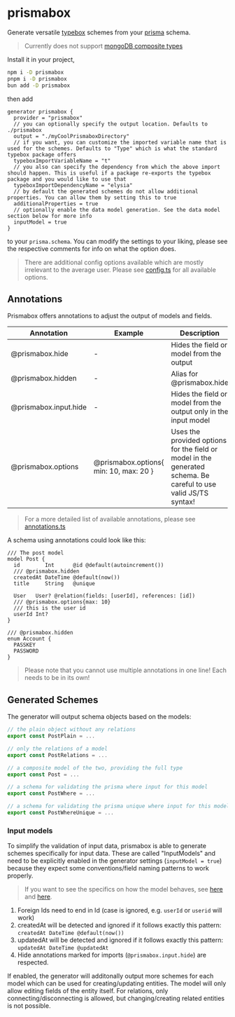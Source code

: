 # prismabox
Generate versatile [typebox](https://github.com/sinclairzx81/typebox) schemes from your [prisma](https://github.com/prisma) schema.

> Currently does not support [mongoDB composite types](https://www.prisma.io/docs/orm/prisma-schema/data-model/models#defining-composite-types)

Install it in your project,
```bash
npm i -D prismabox
pnpm i -D prismabox
bun add -D prismabox
```

 then add
```prisma
generator prismabox {
  provider = "prismabox"
  // you can optionally specify the output location. Defaults to ./prismabox
  output = "./myCoolPrismaboxDirectory"
  // if you want, you can customize the imported variable name that is used for the schemes. Defaults to "Type" which is what the standard typebox package offers
  typeboxImportVariableName = "t"
  // you also can specify the dependency from which the above import should happen. This is useful if a package re-exports the typebox package and you would like to use that
  typeboxImportDependencyName = "elysia"
  // by default the generated schemes do not allow additional properties. You can allow them by setting this to true
  additionalProperties = true
  // optionally enable the data model generation. See the data model section below for more info
  inputModel = true
}
```
to your `prisma.schema`. You can modify the settings to your liking, please see the respective comments for info on what the option does.
> There are additional config options available which are mostly irrelevant to the average user. Please see [config.ts](src/config.ts) for all available options.

## Annotations
Prismabox offers annotations to adjust the output of models and fields.

| Annotation | Example | Description |
---|---|---
| @prismabox.hide | - | Hides the field or model from the output |
| @prismabox.hidden | - | Alias for @prismabox.hide |
| @prismabox.input.hide | - | Hides the field or model from the output only in the input model |
| @prismabox.options | @prismabox.options{ min: 10, max: 20 } | Uses the provided options for the field or model in the generated schema. Be careful to use valid JS/TS syntax! |
> For a more detailed list of available annotations, please see [annotations.ts](src/annotations/annotations.ts)

A schema using annotations could look like this:
```prisma
/// The post model
model Post {
  id        Int      @id @default(autoincrement())
  /// @prismabox.hidden
  createdAt DateTime @default(now())
  title     String   @unique

  User   User? @relation(fields: [userId], references: [id])
  /// @prismabox.options{max: 10}
  /// this is the user id
  userId Int?
}

/// @prismabox.hidden
enum Account {
  PASSKEY
  PASSWORD
}

```
> Please note that you cannot use multiple annotations in one line! Each needs to be in its own!
## Generated Schemes
The generator will output schema objects based on the models:
```ts
// the plain object without any relations
export const PostPlain = ...

// only the relations of a model
export const PostRelations = ...

// a composite model of the two, providing the full type
export const Post = ...

// a schema for validating the prisma where input for this model
export const PostWhere = ...

// a schema for validating the prisma unique where input for this model
export const PostWhereUnique = ...
```

### Input models
To simplify the validation of input data, prismabox is able to generate schemes specifically for input data.
These are called "InputModels" and need to be explicitly enabled in the generator settings (`inputModel = true`) because they expect some conventions/field naming patterns to work properly.
> If you want to see the specifics on how the model behaves, see [here](src/generators/relations.ts) and [here](src/generators/plain.ts).

1. Foreign Ids need to end in Id (case is ignored, e.g. `userId` or `userid` will work)
2. createdAt will be detected and ignored if it follows exactly this pattern: `createdAt DateTime @default(now())`
3. updatedAt will be detected and ignored if it follows exactly this pattern: `updatedAt DateTime @updatedAt`
4. Hide annotations marked for imports (`@prismabox.input.hide`) are respected.

If enabled, the generator will additonally output more schemes for each model which can be used for creating/updating entities. The model will only allow editing fields of the entity itself. For relations, only connecting/disconnecting is allowed, but changing/creating related entities is not possible.
